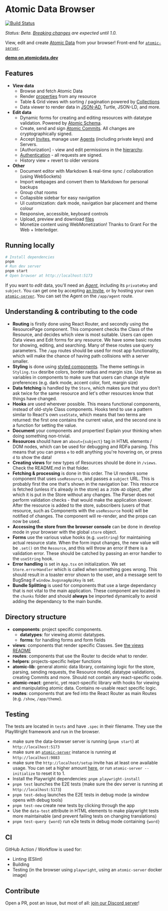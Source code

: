 # Atomic Data Browser

[![Build Status](https://github.com/atomicdata-dev/atomic-data-browser/workflows/build/badge.svg)](https://github.com/atomicdata-dev/atomic-data-browser/actions)

_Status: Beta. [Breaking changes](CHANGELOG.md) are expected until 1.0._

View, edit and create [Atomic Data](https://atomicdata.dev/) from your browser!
Front-end for [`atomic-server`](../../README.md).

**[demo on atomicdata.dev](https://atomicdata.dev/)**

## Features

- **View data**
  - Browse and fetch Atomic Data
  - Render [properties](https://atomicdata.dev/classes/Property) from any resource
  - Table & Grid views with sorting / pagination powered by [Collections](https://atomicdata.dev/classes/Collection)
  - Data viewer to render data in [JSON-AD](https://docs.atomicdata.dev/core/json-ad.html), Turtle, JSON-LD, and more.
- **Edit data**
  - Dynamic forms for creating and editing resources with datatype validation. Powered by [Atomic Schema](https://docs.atomicdata.dev/schema/intro.html).
  - Create, send and sign [Atomic Commits](https://docs.atomicdata.dev/commits/intro.html). All changes are cryptographically signed.
  - Accept [Invites](https://docs.atomicdata.dev/invitations.html), manage user [Agents](https://docs.atomicdata.dev/agents.html) (including private keys) and Servers.
  - [Authorization] - view and edit permissions in the [hierarchy](https://docs.atomicdata.dev/hierarchy.html).
  - [Authentication](https://docs.atomicdata.dev/authentication.html) - all requests are signed.
  - History view + revert to older versions
- **Other**
  - Document editor with Markdown & real-time sync / collaboration (using WebSockets)
  - Import webpages and convert them to Markdown for personal backups
  - Group chat rooms
  - Collapsible sidebar for easy navigation
  - UI customization: dark mode, navigation bar placement and theme colour
  - Responsive, accessible, keyboard controls
  - Upload, preview and download [files](https://docs.atomicdata.dev/files.html)
  - Monetize content using WebMonetization! Thanks to Grant For the Web + Interledger.

## Running locally

```sh
# Install dependencies
pnpm
# Run dev server
pnpm start
# Open browser at http://localhost:5173
```

If you want to _edit_ data, you'll need an [_Agent_](https://atomicdata.dev/classes/Agent), including its `privateKey` and `subject`.
You can get one by accepting [an Invite](https://atomicdata.dev/invites/1), or by hosting your own [`atomic-server`](../../README.md).
You can set the Agent on the `/app/agent` route.

## Understanding & contributing to the code

- **Routing** is firstly done using React Router, and secondly using the ResourcePage component. This component checks the Class of the Resource, and decides which view is most suitable. Users can open Data views and Edit forms for any resource. We have some basic routes for showing, editing, and searching. Many of these routes use query parameters. The `/app` routes should be used for most app functionality, which will make the chance of having path collisions with a server smaller.
- **Styling** is done using [styled components](https://styled-components.com/). The theme settings in `Styling.tsx` desribe colors, border radius and margin size. Use these as variables in components to make sure that users can change style preferences (e.g. dark mode, accent color, font, margin size)
- **Data fetching** is handled by the `Store`, which makes sure that you don't ask twice for the same resource and let's other resources know that things have changed.
- **Hooks** are used wherever possible. This means functional components, instead of old-style Class components. Hooks tend to use a pattern similar to React's own `useState`, which means that two terms are returned: the first one contains the current value, and the second one is a function for setting the value.
- **Document** your components and properties! Explain your thinking when doing something non-trivial.
- **Resources** should have an `about={subject}` tag in HTML elements / DOM nodes, which can be used for debugging and RDFa parsing. This means that you can press `e` to edit anything you're hovering on, or press `d` to show the data!
- **Creating views** for new types of Resources should be done in `/views`. Check the README.md in that folder.
- **Fetching & processing** is done in this order. The UI renders some component that uses `useResource`, and passes a `subject` URL. This is probably first the one that's shown in the navigation bar. This resource is fetched (unless it's already in the store) as a `JSON-AD` object, after which it is put in the Store without any changes. The Parser does not perform validation checks - that would make the application slower. After the resource is added to the store, subscribers (users of that resource, such as Components with the `useResource` hook) will be notified of changes. The component will re-render, and the props can now be used.
- **Accessing the store from the browser console** can be done in develop mode in your browser with the global `store` object.
- **Forms** use the various value hooks (e.g. `useString`) for maintaining actual resource state. When the form input changes, the new value will be `.set()` on the `Resource`, and this will throw an error if there is a validation error. These should be catched by passing an error handler to the `useString` hook.
- **Error handling** is set in `App.tsx` on initialization. We set `Store.errorHandler` which is called when something goes wrong. This should result in a toaster error shown to the user, and a message sent to BugSnag if `window.bugsnagApiKey` is set.
- **Bundle Splitting** is used for components that use a large dependancy that is not vital to the main application. These component are located in the `chunks` folder and should **always** be imported dynamically to avoid adding the dependancy to the main bundle.

## Directory structure

- **components**: project specific components.
  - **datatypes**: for viewing atomic datatypes.
  - **forms**: for handling forms and form fields
- **views**: components that render specific Classes. See [the views README](src/views/README.md)
- **routes**: components that use the Router to decide what to render.
- **helpers**: projects-specific helper functions
- **atomic-lib**: general atomic data library, containing logic for the store, parsing, sending requests, the Resource model, datatype validations, creating Commits and more. Should not contain any react-specific code.
- **atomic-react**: generic, yet react-specific library with hooks for viewing and manipulating atomic data. Contains re-usable react specific logic.
- **routes**: components that are fed into the React Router as main Routes (e.g. `/show`, `/app/theme`).

## Testing

The tests are located in `tests` and have `.spec` in their filename.
They use the PlayWright framework and run in the browser.

- make sure the data-browser server is running (`pnpm start`) at `http://localhost:5173`
- make sure an [`atomic-server`](https://crates.io/crates/atomic-server/) instance is running at `http://localhost:9883`
- make sure the `http://localhost/setup` invite has at least one available usage. You can set a higher amount [here](http://localhost/app/edit?subject=http%3A%2F%2Flocalhost%2Fsetup), or run `atomic-server --initialize` to reset it to 1.
- Install the Playwright dependencies: `pnpm playwright-install`
- `pnpm test` launches the E2E tests (make sure the dev server is running at `http://localhost:5173`)
- `pnpm test-debug` launches the E2E tests in debug mode (a window opens with debug tools)
- `pnpm test-new` create new tests by clicking through the app
- Use the `data-test` attribute in HTML elements to make playwright tests more maintainable (and prevent failing tests on changing translations)
- `pnpm test-query {word}` run e2e tests in debug mode containing `{word}`

## CI

GitHub Action / Workflow is used for:

- Linting (ESlint)
- Building
- Testing (in the browser using `playwright`, using an `atomic-server` docker image)

## Contribute

Open a PR, post an issue, but most of all: [join our Discord server](https://discord.gg/a72Rv2P)!
